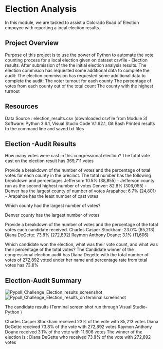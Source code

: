 # Election Analysis
In this module, we are tasked  to assist a Colorado Boad of Election empoyee with reporting a local election results.
## Project Overview
Purpose of this project is to use the power of Python to automate the vote counting process for a local election given on dataset csvfile - Election results. After submission of the the initial election analysis results. The election commision has  requested some additional data to complete the audit:
The election commission has requested some additional data to complete the audit:
The voter turnout for each county
The percentage of votes from each county out of the total count
The county with the highest turnout

## Resources
Data Source : election_results.csv (downloaded  csvfile from Module 3)
Software: Python 3.6.1, Visual Studio Code V.1.62.1, Git Bash
Printed results to the command line and saved txt files 

## Election -Audit Results
How many votes were cast in this congressional election? 
The total vote cast on the election result has 369,711 votes

Provide a breakdown of the number of votes and the percentage of total votes for each county in the precinct.
The total number has the following breakdown and percentages 
Jefferson: 10.5% (38,855) - Jefferson county run as the second highest number of votes
Denver: 82.8% (306,055)  - Denver has the largest county of number of votes
Arapahoe: 6.7% (24,801) - Arapahoe has the least number of cast votes

Which county had the largest number of votes?

Denver county has the largest number of votes

Provide a breakdown of the number of votes and the percentage of the total votes each candidate received.
Charles Casper Stockham: 23.0% (85,213)
Diana DeGette: 73.8% (272,892)
Raymon Anthony Doane: 3.1% (11,606)

Which candidate won the election, what was their vote count, and what was their percentage of the total votes?
The Candidate winner of the congressional election audit has Diana Degette with the total number of votes of 272,892 voted under her name and percentage rate from total votes has 73.8%

## Election-Audit Summary
![Pypoll_Challenge_Election_results_screenshot](https://user-images.githubusercontent.com/92903447/141659249-97e5a562-96e4-445f-9fe1-45be73e5fc2d.png)
![Pypoll_Challenge_Election_results_on terminal screenshot](https://user-images.githubusercontent.com/92903447/141659250-3f844860-ae9e-43da-b4b1-2911f1a72301.png)

The candidate results (Terminal screen shot run through Visual Studio- Python )

Charles Casper Stockham received 23% of the vote with 85,213 votes
Diana DeGette received 73.8% of the vote with 272,892 votes
Raymon Anthony Doane received 3.1% of the vote with 11,606 votes
The winner of the election is : Diana DeGette who received 73.8% of the vote with 272,892 votes



 
